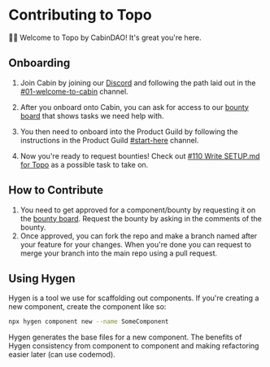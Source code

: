 # Contributing to Topo
👋🏻 Welcome to Topo by CabinDAO! It's great you're here.

## Onboarding
1. Join Cabin by joining our [Discord](https://discord.com/invite/ttgRU7QKVE) and following the path laid out in the [#01-welcome-to-cabin](https://discord.com/channels/849304522500210709/936441783808851998) channel.

2. After you onboard onto Cabin, you can ask for access to our [bounty board](https://app.clarity.so/cabin/view/9849fa0e-9cd6-4805-bcce-5928bd633b07) that shows tasks we need help with. 

3. You then need to onboard into the Product Guild by following the instructions in the Product Guild [#start-here](https://discord.com/channels/849304522500210709/936372031874818168) channel.

4. Now you're ready to request bounties! Check out [#110 Write SETUP.md for Topo](https://app.clarity.so/cabin/view/9849fa0e-9cd6-4805-bcce-5928bd633b07) as a possible task to take on. 

## How to Contribute
1. You need to get approved for a component/bounty by requesting it on the [bounty board](https://app.clarity.so/cabin/view/9849fa0e-9cd6-4805-bcce-5928bd633b07). Request the bounty by asking in the comments of the bounty.
2. Once approved, you can fork the repo and make a branch named after your feature for your changes. When you're done you can request to merge your branch into the main repo using a pull request.

## Using Hygen
Hygen is a tool we use for scaffolding out components. If you're creating a new component, create the component like so:
```bash
npx hygen component new --name SomeComponent
```

Hygen generates the base files for a new component. The benefits of Hygen consistency from component to component and making refactoring easier later (can use codemod).
